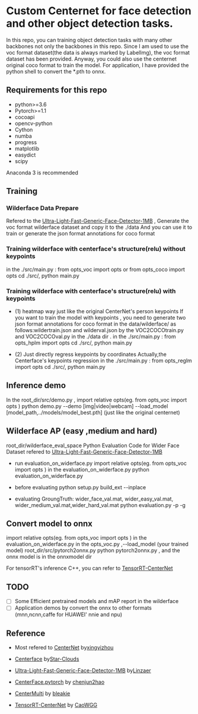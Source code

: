 # Custom Centernet for face detection and other object detection tasks. 
   In this repo, you can training object detection tasks with many other backbones not only the backbones in this repo. 
   Since I am used to use the voc format dataset(the data is always marked by LabelImg), the voc format dataset has been provided. 
   Anyway, you could also use the centernet original coco format to train the model.
   For application, I have provided the python shell to convert the *.pth to onnx.

## Requirements for this repo
  * python>=3.6 
  * Pytorch>=1.1
  * cocoapi
  * opencv-python
  * Cython
  * numba
  * progress
  * matplotlib
  * easydict
  * scipy
   
   Anaconda 3 is recommended
   
   
## Training 
### Wilderface Data Prepare
   Refered to the [Ultra-Light-Fast-Generic-Face-Detector-1MB](https://github.com/Linzaer/Ultra-Light-Fast-Generic-Face-Detector-1MB) , Generate the voc format wilderface dataset and copy it to the ./data 
   And you can use it to train or generate the json format annotations for coco format 
	 
### Training wilderface with centerface's structure(relu) without keypoints
   in  the ./src/main.py : from opts_voc import opts  or from opts_coco import opts 
   cd ./src/, python main.py 
	 
### Training wilderface with centerface's structure(relu) with keypoints
   *  (1) heatmap way just like the original CenterNet's person keypoints
	  If you want to train the model with keypoints , you need to generate two json format annotations for coco format in the data/wilderface/ as follows:wildertrain.json and wilderval.json by the VOC2COCOtrain.py and VOC2COCOval.py in the ./data dir .
      in  the ./src/main.py : from opts_hplm import opts
      cd ./src/, python main.py 
	  
   * (2) Just directly regress keypoints by coordinates
	   Actually,the Centerface's keypoints regression
	   in  the ./src/main.py : from opts_reglm import opts
	   cd ./src/, python main.py 
    
## Inference demo
In the root_dir/src/demo.py , import relative opts(eg. from opts_voc import opts )
python demo.py --demo [img|video|webcam] --load_model [model_path,../models/model_best.pth]  (just like the original centernet)
	
## Wilderface AP (easy ,medium and hard)
  root_dir/wilderface_eval_space 
	Python Evaluation Code for Wider Face Dataset refered to [Ultra-Light-Fast-Generic-Face-Detector-1MB](https://github.com/Linzaer/Ultra-Light-Fast-Generic-Face-Detector-1MB)
* run evaluation_on_widerface.py
      import relative opts(eg. from opts_voc import opts ) in the evaluation_on_widerface.py
      python evaluation_on_widerface.py
		
 * before evaluating
      python setup.py build_ext --inplace
		
 * evaluating
      GroungTruth: wider_face_val.mat, wider_easy_val.mat, wider_medium_val.mat,wider_hard_val.mat
      python evaluation.py -p <your prediction dir> -g <groud truth dir>
	  
## Convert model to onnx
  import relative opts(eg. from opts_voc import opts ) in the evaluation_on_widerface.py 
   in the opts_voc.py ,--load_model (your trained model)
   root_dir/src/pytorch2onnx.py
   python pytorch2onnx.py , and the onnx model is in the onnxmodel dir
	
   For tensorRT's inference C++, you can refer to [TensorRT-CenterNet](https://github.com/CaoWGG/TensorRT-CenterNet)
	
	
## TODO
   - [ ] Some Efficient pretrained models and mAP report in the wilderface
   - [ ] Application demos by convert the onnx to other formats (mnn,ncnn,caffe for HUAWEI' nnie and npu) 
   
## Reference
   * Most refered to [CenterNet](https://github.com/xingyizhou/centernet) by[xingyizhou](https://github.com/xingyizhou)
   * [Centerface](https://github.com/Star-Clouds/CenterFace) by[Star-Clouds](https://github.com/Star-Clouds)  
   * [Ultra-Light-Fast-Generic-Face-Detector-1MB](https://github.com/Linzaer/Ultra-Light-Fast-Generic-Face-Detector-1MB) by[Linzaer](https://github.com/Linzaer)
   * [CenterFace.pytorch](https://github.com/chenjun2hao/CenterFace.pytorch) by [chenjun2hao](https://github.com/chenjun2hao)
   
   * [CenterMulti](https://github.com/bleakie/CenterMulti) by [bleakie](https://github.com/bleakie)
   
   * [TensorRT-CenterNet](https://github.com/CaoWGG/TensorRT-CenterNet) by [CaoWGG](https://github.com/CaoWGG)
   
   
   
   

	
   
